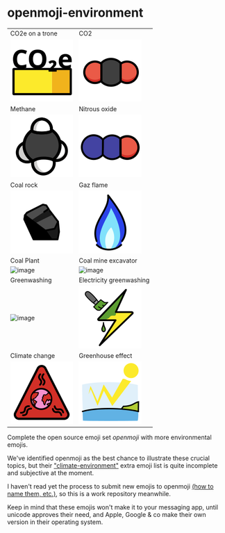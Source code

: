 # openmoji-environment

|                              |                                        |
| ---------------------------- | -------------------------------------- |
| CO2e on a trone              | CO2                                    |
| ![image](co2e.svg)           | ![image](co2.svg)                      |
| Methane                      | Nitrous oxide                          |
| ![image](methane.svg)        | ![image](n2o.svg)                      |
| Coal rock                   | Gaz flame                    |
| ![image](coal.svg)     | ![image](gas.svg)           |
| Coal Plant                   | Coal mine excavator                    |
| ![image](coal-plant.svg)     | ![image](coal-excavator.svg)           |
| Greenwashing                 | Electricity greenwashing               |
| ![image](greenwashing.svg)   | ![image](electricity-greenwashing.svg) |
| Climate change               | Greenhouse effect                      |
| ![image](climate-change.svg) | ![image](greenhouse-effect.svg)        |

Complete the open source emoji set _openmoji_ with more environmental emojis.

We've identified openmoji as the best chance to illustrate these crucial topics, but their ["climate-environment"](https://openmoji.org/library/#group=extras-openmoji%2Fclimate-environment) extra emoji list is quite incomplete and subjective at the moment.

I haven't read yet the process to submit new emojis to openmoji [(how to name them, etc.)](https://github.com/hfg-gmuend/openmoji/blob/master/CONTRIBUTING.md), so this is a work repository meanwhile.

Keep in mind that these emojis won't make it to your messaging app, until unicode approves their need, and Apple, Google & co make their own version in their operating system.
